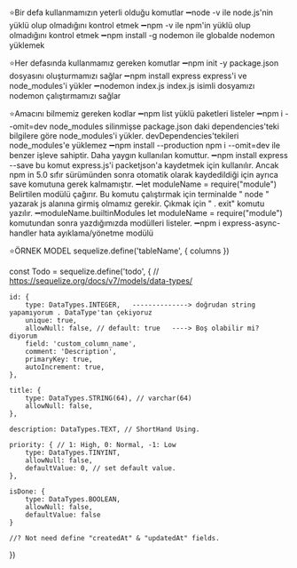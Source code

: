
⭐Bir defa kullanmamızın yeterli olduğu komutlar
    ➖node -v ile node.js'nin yüklü olup olmadığını kontrol etmek
    ➖npm -v ile npm'in yüklü olup olmadığını kontrol etmek
    ➖npm install -g nodemon ile globalde nodemon yüklemek

⭐Her defasında kullanmamız gereken komutlar
    ➖npm init -y package.json dosyasını oluşturmamızı sağlar
    ➖npm install express express'i ve node_modules'i  yükler
    ➖nodemon index.js  index.js isimli dosyamızı nodemon çalıştırmamızı sağlar

⭐Amacını bilmemiz gereken kodlar
    ➖npm list yüklü paketleri listeler
    ➖npm i --omit=dev node_modules silinmişse package.json daki dependencies'teki bilgilere göre node_modules'i yükler. devDependencies'tekileri node_modules'e yüklemez
    ➖npm install --production  npm i --omit=dev ile benzer işleve sahiptir. Daha yaygın kullanılan komuttur.
    ➖npm install express --save bu komut express.js'i packetjson'a kaydetmek için kullanılır. Ancak npm in 5.0 sıfır sürümünden sonra otomatik olarak kaydedildiği için ayrıca    save komutuna gerek kalmamıştır.
    ➖let moduleName = require("module") Belirtilen modülü çağırır. Bu komutu çalıştırmak için terminalde "  node   " yazarak js alanına girmiş olmamız gerekir. Çıkmak için  "  .   exit" komutu yazılır.
    ➖moduleName.builtinModules  let moduleName = require("module") komutundan sonra yazdığımızda modülleri listeler. 
    ➖npm i express-async-handler  hata ayıklama/yönetme modülü


⭐ÖRNEK MODEL
sequelize.define('tableName', { columns })

const Todo = sequelize.define('todo', {
    // https://sequelize.org/docs/v7/models/data-types/

    id: {
        type: DataTypes.INTEGER,   --------------> doğrudan string yapamıyorum . DataType'tan çekiyoruz
        unique: true,
        allowNull: false, // default: true   ----> Boş olabilir mi? diyorum
        field: 'custom_column_name',
        comment: 'Description',
        primaryKey: true,
        autoIncrement: true,
    },
    
    title: {
        type: DataTypes.STRING(64), // varchar(64)
        allowNull: false,
    },
    
    description: DataTypes.TEXT, // ShortHand Using.
    
    priority: { // 1: High, 0: Normal, -1: Low
        type: DataTypes.TINYINT,
        allowNull: false,
        defaultValue: 0, // set default value.
    },
    
    isDone: {
        type: DataTypes.BOOLEAN,
        allowNull: false,
        defaultValue: false
    }
    
    //? Not need define "createdAt" & "updatedAt" fields.
})


